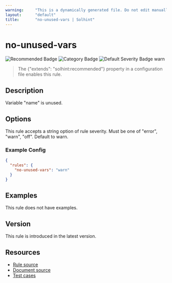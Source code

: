 ```yaml
---
warning:     "This is a dynamically generated file. Do not edit manually."
layout:      "default"
title:       "no-unused-vars | Solhint"
---
```


# no-unused-vars
![Recommended Badge](https://img.shields.io/badge/-Recommended-brightgreen)
![Category Badge](https://img.shields.io/badge/-Best%20Practise%20Rules-informational)
![Default Severity Badge warn](https://img.shields.io/badge/Default%20Severity-warn-yellow)
> The {"extends": "solhint:recommended"} property in a configuration file enables this rule.


## Description
Variable "name" is unused.

## Options
This rule accepts a string option of rule severity. Must be one of "error", "warn", "off". Default to warn.

### Example Config
```json
{
  "rules": {
    "no-unused-vars": "warn"
  }
}
```


## Examples
This rule does not have examples.

## Version
This rule is introduced in the latest version.

## Resources
- [Rule source](https://github.com/protofire/solhint/tree/master/lib/rules/best-practises/no-unused-vars.js)
- [Document source](https://github.com/protofire/solhint/tree/master/docs/rules/best-practises/no-unused-vars.md)
- [Test cases](https://github.com/protofire/solhint/tree/master/test/rules/best-practises/no-unused-vars.js)
